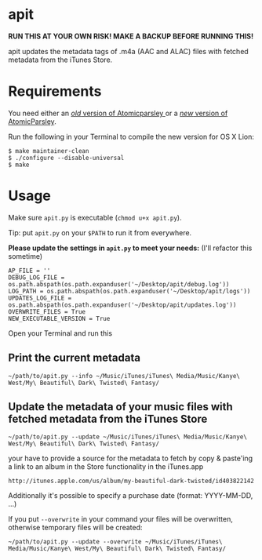 # apit

**RUN THIS AT YOUR OWN RISK! MAKE A BACKUP BEFORE RUNNING THIS!**

apit updates the metadata tags of .m4a (AAC and ALAC) files with fetched
metadata from the iTunes Store.


# Requirements

You need either an [*old* version of Atomicparsley ](http://atomicparsley.sourceforge.net/)
or a [*new* version of AtomicParsley](https://bitbucket.org/wez/atomicparsley).

Run the following in your Terminal to compile the new version for OS X Lion:

	$ make maintainer-clean
	$ ./configure --disable-universal
	$ make


# Usage

Make sure `apit.py` is executable (`chmod u+x apit.py`).

Tip: put `apit.py` on your `$PATH` to run it from everywhere.

**Please update the settings in `apit.py` to meet your needs:** (I'll refactor this sometime)

	AP_FILE = ''
	DEBUG_LOG_FILE = os.path.abspath(os.path.expanduser('~/Desktop/apit/debug.log'))
	LOG_PATH = os.path.abspath(os.path.expanduser('~/Desktop/apit/logs'))
	UPDATES_LOG_FILE = os.path.abspath(os.path.expanduser('~/Desktop/apit/updates.log'))
	OVERWRITE_FILES = True
	NEW_EXECUTABLE_VERSION = True


Open your Terminal and run this

## Print the current metadata

	~/path/to/apit.py --info ~/Music/iTunes/iTunes\ Media/Music/Kanye\ West/My\ Beautiful\ Dark\ Twisted\ Fantasy/

## Update the metadata of your music files with fetched metadata from the iTunes Store

	~/path/to/apit.py --update ~/Music/iTunes/iTunes\ Media/Music/Kanye\ West/My\ Beautiful\ Dark\ Twisted\ Fantasy/

your have to provide a source for the metadata to fetch by copy & paste'ing
a link to an album in the Store functionality in the iTunes.app

	http://itunes.apple.com/us/album/my-beautiful-dark-twisted/id403822142

Additionally it's possible to specify a purchase date (format: YYYY-MM-DD, …)

If you put `--overwrite` in your command your files will be overwritten, otherwise temporary files will be created:

	~/path/to/apit.py --update --overwrite ~/Music/iTunes/iTunes\ Media/Music/Kanye\ West/My\ Beautiful\ Dark\ Twisted\ Fantasy/
